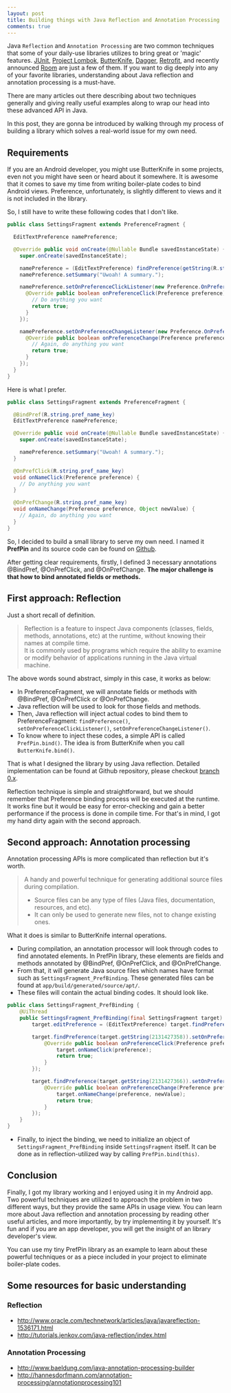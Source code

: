 ```yaml
---
layout: post
title: Building things with Java Reflection and Annotation Processing
comments: true
---
```

Java `Reflection` and `Annotation Processing` are two common techniques that some of your daily-use libraries utilizes to bring great or 'magic' features.
[JUnit](http://junit.org/junit4/), [Project Lombok](https://projectlombok.org/), [ButterKnife](http://jakewharton.github.io/butterknife/), [Dagger](https://google.github.io/dagger/), [Retrofit](http://square.github.io/retrofit/), and recently announced [Room](https://developer.android.com/topic/libraries/architecture/room.html) are just a few of them.
If you want to dig deeply into any of your favorite libraries, understanding about Java reflection and annotation processing is a must-have.

There are many articles out there describing about two techniques generally and giving really useful examples along to wrap our head into these advanced API in Java.

In this post, they are gonna be introduced by walking through my process of building a library which solves a real-world issue for my own need.

## Requirements
If you are an Android developer, you might use ButterKnife in some projects, even not you might have seen or heard about it somewhere. It is awesome that it comes to save my time from writing boiler-plate codes to bind Android views.
Preference, unfortunately, is slightly different to views and it is not included in the library.

So, I still have to write these following codes that I don't like.
```java
public class SettingsFragment extends PreferenceFragment {

  EditTextPreference namePreference;

  @Override public void onCreate(@Nullable Bundle savedInstanceState) {
    super.onCreate(savedInstanceState);

    namePreference = (EditTextPreference) findPreference(getString(R.string.pref_name_key));
    namePreference.setSummary("Uwoah! A summary.");

    namePreference.setOnPreferenceClickListener(new Preference.OnPreferenceClickListener() {
      @Override public boolean onPreferenceClick(Preference preference) {
        // Do anything you want
        return true;
      }
    });

    namePreference.setOnPreferenceChangeListener(new Preference.OnPreferenceChangeListener() {
      @Override public boolean onPreferenceChange(Preference preference, Object newValue) {
        // Again, do anything you want
        return true;
      }
    });
  }
}
```

Here is what I prefer.
```java
public class SettingsFragment extends PreferenceFragment {

  @BindPref(R.string.pref_name_key)
  EditTextPreference namePreference;

  @Override public void onCreate(@Nullable Bundle savedInstanceState) {
    super.onCreate(savedInstanceState);

    namePreference.setSummary("Uwoah! A summary.");
  }

  @OnPrefClick(R.string.pref_name_key)
  void onNameClick(Preference preference) {
    // Do anything you want
  }

  @OnPrefChange(R.string.pref_name_key)
  void onNameChange(Preference preference, Object newValue) {
    // Again, do anything you want
  }
}
```

So, I decided to build a small library to serve my own need. I named it **PrefPin** and its source code can be found on [Github](https://github.com/quangctkm9207/prefpin).

After getting clear requirements, firstly, I defined 3 necessary annotations @BindPref, @OnPrefClick, and @OnPrefChange. **The major challenge is that how to bind annotated fields or methods.**

## First approach: Reflection
Just a short recall of definition.
> Reflection is a feature to inspect Java components (classes, fields, methods, annotations, etc) at the runtime, without knowing their names at compile time.  
It is commonly used by programs which require the ability to examine or modify behavior of applications running in the Java virtual machine.

The above words sound abstract, simply in this case, it works as below:
- In PreferenceFragment, we will annotate fields or methods with @BindPref, @OnPrefClick or @OnPrefChange.
- Java reflection will be used to look for those fields and methods.
- Then, Java reflection will inject actual codes to bind them to PreferenceFragment: `findPreference()`, `setOnPreferenceClickListener()`, `setOnPreferenceChangeListener()`.
- To know where to inject these codes, a simple API is called `PrefPin.bind()`. The idea is from ButterKnife when you call `ButterKnife.bind()`.

That is what I designed the library by using Java reflection. Detailed implementation can be found at Github repository, please checkout [branch 0.x](https://github.com/quangctkm9207/prefpin/tree/0.x).

Reflection technique is simple and straightforward, but we should remember that Preference binding process will be executed at the runtime. It works fine but it would be easy for error-checking and gain a better performance if the process is done in compile time. For that's in mind, I got my hand dirty again with the second approach.

## Second approach: Annotation processing
Annotation processing APIs is more complicated than reflection but it's worth.
> A handy and powerful technique for generating additional source files during compilation.
>  - Source files can be any type of files (Java files, documentation, resources, and etc).
>  - It can only be used to generate new files, not to change existing ones.

What it does is similar to ButterKnife internal operations.
- During compilation, an annotation processor will look through codes to find annotated elements. In PrefPin library, these elements are fields and methods annotated by @BindPref, @OnPrefClick, and @OnPrefChange.
- From that, it will generate Java source files which names have format such as `SettingsFragment_PrefBinding`. These generated files can be found at `app/build/generated/source/apt/`.
- These files will contain the actual binding codes. It should look like.
```java
public class SettingsFragment_PrefBinding {
    @UiThread
    public SettingsFragment_PrefBinding(final SettingsFragment target) {
        target.editPreference = (EditTextPreference) target.findPreference(target.getString(2131427366));

        target.findPreference(target.getString(2131427358)).setOnPreferenceClickListener(new OnPreferenceClickListener(){
            @Override public boolean onPreferenceClick(Preference preference) {
                target.onNameClick(preference);
                return true;
            }
        });

        target.findPreference(target.getString(2131427366)).setOnPreferenceChangeListener(new OnPreferenceChangeListener(){
            @Override public boolean onPreferenceChange(Preference preference, Object newValue) {
                target.onNameChange(preference, newValue);
                return true;
            }
        });
    }
}
```
- Finally, to inject the binding, we need to initialize an object of `SettingsFragment_PrefBinding` inside `SettingsFragment` itself. It can be done as in reflection-utilized way by calling `PrefPin.bind(this)`.

## Conclusion
Finally, I got my library working and I enjoyed using it in my Android app. Two powerful techniques are utilized to approach the problem in two different ways, but they provide the same APIs in usage view. You can learn more about Java reflection and annotation processing by reading other useful articles, and more importantly, by try implementing it by yourself. It's fun and if you are an app developer, you will get the insight of an library developer's view.

You can use my tiny PrefPin library as an example to learn about these powerful techniques or as a piece included in your project to eliminate boiler-plate codes.

## Some resources for basic understanding

### Reflection
* http://www.oracle.com/technetwork/articles/java/javareflection-1536171.html
* http://tutorials.jenkov.com/java-reflection/index.html

### Annotation Processing
* http://www.baeldung.com/java-annotation-processing-builder
* http://hannesdorfmann.com/annotation-processing/annotationprocessing101
